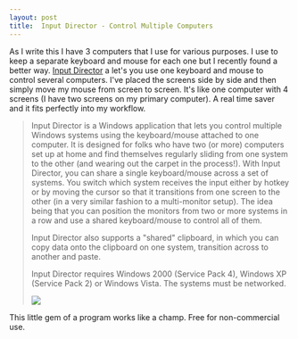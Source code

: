 ```yaml
---
layout: post
title:  Input Director - Control Multiple Computers
---
```

As I write this I have 3 computers that I use for various purposes. I use to keep a separate keyboard and mouse for each one but I recently found a better way. [Input Director](http://www.inputdirector.com/) a let's you use one keyboard and mouse to control several computers. I've placed the screens side by side and then simply move my mouse from screen to screen. It's like one computer with 4 screens (I have two screens on my primary computer). A real time saver and it fits perfectly into my workflow.

> Input Director is a Windows application that lets you control multiple Windows systems using the keyboard/mouse attached to one computer. It is designed for folks who have two (or more) computers set up at home and find themselves regularly sliding from one system to the other (and wearing out the carpet in the process!). With Input Director, you can share a single keyboard/mouse across a set of systems. You switch which system receives the input either by hotkey or by moving the cursor so that it transitions from one screen to the other (in a very similar fashion to a multi-monitor setup). The idea being that you can position the monitors from two or more systems in a row and use a shared keyboard/mouse to control all of them. 
> 
> Input Director also supports a "shared" clipboard, in which you can copy data onto the clipboard on one system, transition across to another and paste.
> 
> Input Director requires Windows 2000 (Service Pack 4), Windows XP (Service Pack 2) or Windows Vista. The systems must be networked.
> 
> ![](http://www.inputdirector.com/images/inputdirector_sketch.png)

This little gem of a program works like a champ. Free for non-commercial use.
